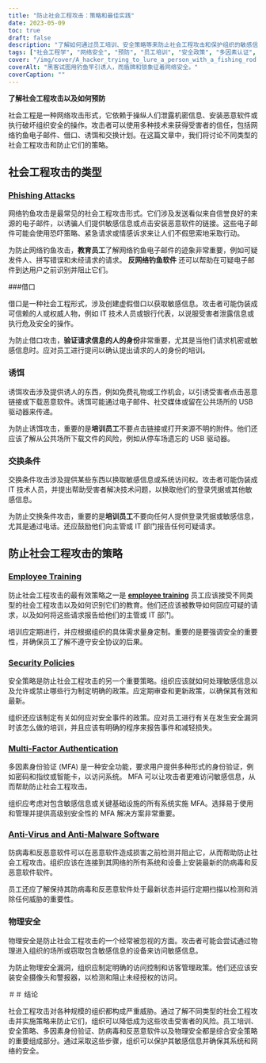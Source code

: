 ```yaml
---
title: "防止社会工程攻击：策略和最佳实践"
date: 2023-05-09
toc: true
draft: false
description: "了解如何通过员工培训、安全策略等来防止社会工程攻击和保护组织的敏感信息。"
tags: ["社会工程学", "网络安全", "预防", "员工培训", "安全政策", "多因素认证", "抗病毒", "人身安全", "政府规章", "FISMA 认证", "HIPAA", "数据保护", "网络威胁", "网络安全", "信息安全", "敏感信息", "网络犯罪", "遵守", "网络安全策略", "数据安全"]
cover: "/img/cover/A_hacker_trying_to_lure_a_person_with_a_fishing_rod.png"
coverAlt: "黑客试图用钓鱼竿引诱人，而盾牌和锁象征着网络安全。"
coverCaption: ""
---
```


**了解社会工程攻击以及如何预防**

社会工程是一种网络攻击形式，它依赖于操纵人们泄露机密信息、安装恶意软件或执行破坏组织安全的操作。攻击者可以使用多种技术来获得受害者的信任，包括网络钓鱼电子邮件、借口、诱饵和交换计划。在这篇文章中，我们将讨论不同类型的社会工程攻击和防止它们的策略。

## 社会工程攻击的类型

### [Phishing Attacks](https://simeononsecurity.ch/articles/how-to-identify-phishing/)

网络钓鱼攻击是最常见的社会工程攻击形式。它们涉及发送看似来自信誉良好的来源的电子邮件，以诱骗人们提供敏感信息或点击安装恶意软件的链接。这些电子邮件可能会使用恐吓策略、紧急请求或情感诉求来让人们不假思索地采取行动。

为防止网络钓鱼攻击，**教育员工**了解网络钓鱼电子邮件的迹象非常重要，例如可疑发件人、拼写错误和未经请求的请求。 **反网络钓鱼软件** 还可以帮助在可疑电子邮件到达用户之前识别并阻止它们。

###借口

借口是一种社会工程形式，涉及创建虚假借口以获取敏感信息。攻击者可能伪装成可信赖的人或权威人物，例如 IT 技术人员或银行代表，以说服受害者泄露信息或执行危及安全的操作。

为防止借口攻击，**验证请求信息的人的身份**非常重要，尤其是当他们请求机密或敏感信息时。应对员工进行提问以确认提出请求的人的身份的培训。

### 诱饵

诱饵攻击涉及提供诱人的东西，例如免费礼物或工作机会，以引诱受害者点击恶意链接或下载恶意软件。诱饵可能通过电子邮件、社交媒体或留在公共场所的 USB 驱动器来传递。

为防止诱饵攻击，重要的是**培训员工**不要点击链接或打开来源不明的附件。他们还应该了解从公共场所下载文件的风险，例如从停车场遗忘的 USB 驱动器。

### 交换条件

交换条件攻击涉及提供某些东西以换取敏感信息或系统访问权。攻击者可能伪装成 IT 技术人员，并提出帮助受害者解决技术问题，以换取他们的登录凭据或其他敏感信息。

为防止交换条件攻击，重要的是**培训员工**不要向任何人提供登录凭据或敏感信息，尤其是通过电话。还应鼓励他们向主管或 IT 部门报告任何可疑请求。

## 防止社会工程攻击的策略

### [Employee Training](https://simeononsecurity.ch/articles/how-to-build-and-manage-an-effective-cybersecurity-awareness-training-program/)

防止社会工程攻击的最有效策略之一是 [**employee training**](https://simeononsecurity.ch/articles/how-to-build-and-manage-an-effective-cybersecurity-awareness-training-program/) 员工应该接受不同类型的社会工程攻击以及如何识别它们的教育。他们还应该被教导如何回应可疑的请求，以及如何将这些请求报告给他们的主管或 IT 部门。

培训应定期进行，并应根据组织的具体需求量身定制。重要的是要强调安全的重要性，并确保员工了解不遵守安全协议的后果。

### [Security Policies](https://simeononsecurity.ch/articles/how-to-secure-your-organization-against-insider-threats/)

安全策略是防止社会工程攻击的另一个重要策略。组织应该就如何处理敏感信息以及允许或禁止哪些行为制定明确的政策。应定期审查和更新政策，以确保其有效和最新。

组织还应该制定有关如何应对安全事件的政策。应对员工进行有关在发生安全漏洞时该怎么做的培训，并且应该有明确的程序来报告事件和减轻损失。

### [Multi-Factor Authentication](https://simeononsecurity.ch/articles/the-pros-and-cons-of-multi-factor-autentication/)

多因素身份验证 (MFA) 是一种安全功能，要求用户提供多种形式的身份验证，例如密码和指纹或智能卡，以访问系统。 MFA 可以让攻击者更难访问敏感信息，从而帮助防止社会工程攻击。

组织应考虑对包含敏感信息或关键基础设施的所有系统实施 MFA。选择易于使用和管理并提供高级别安全性的 MFA 解决方案非常重要。

### [Anti-Virus and Anti-Malware Software](https://simeononsecurity.ch/recommendations/anti-virus)

防病毒和反恶意软件可以在恶意软件造成损害之前检测并阻止它，从而帮助防止社会工程攻击。组织应该在连接到其网络的所有系统和设备上安装最新的防病毒和反恶意软件软件。

员工还应了解保持其防病毒和反恶意软件处于最新状态并运行定期扫描以检测和消除任何威胁的重要性。

### 物理安全

物理安全是防止社会工程攻击的一个经常被忽视的方面。攻击者可能会尝试通过物理进入组织的场所或窃取包含敏感信息的设备来访问敏感信息。

为防止物理安全漏洞，组织应制定明确的访问控制和访客管理政策。他们还应该安装安全摄像头和警报器，以检测和阻止未经授权的访问。

＃＃ 结论

社会工程攻击对各种规模的组织都构成严重威胁。通过了解不同类型的社会工程攻击并实施策略来防止它们，组织可以降低成为这些攻击受害者的风险。员工培训、安全策略、多因素身份验证、防病毒和反恶意软件以及物理安全都是综合安全策略的重要组成部分。通过采取这些步骤，组织可以保护其敏感信息并确保其系统和网络的安全。
